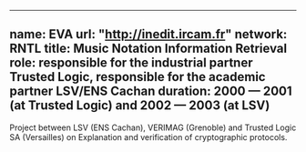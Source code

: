 
---
name: EVA 
url: "http://inedit.ircam.fr"
network: RNTL
title: Music Notation Information Retrieval
role: responsible for the industrial partner Trusted Logic, responsible for the academic partner LSV/ENS Cachan 
duration: 2000 &mdash; 2001 (at Trusted Logic) and 2002 &mdash; 2003 (at LSV)
---

Project between LSV (ENS Cachan), VERIMAG (Grenoble) and Trusted Logic SA (Versailles) on Explanation and verification of cryptographic protocols.
